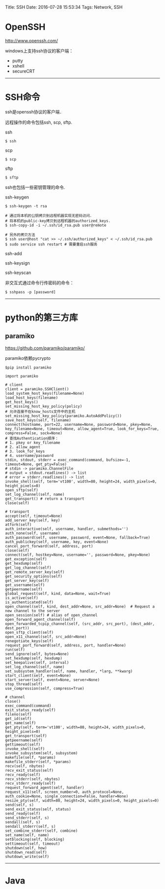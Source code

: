 Title: SSH
Date: 2016-07-28 15:53:34
Tags: Network, SSH



# OpenSSH

<http://www.openssh.com/>

windows上支持ssh协议的客户端：

* putty
* xshell
* secureCRT

***

# SSH命令

ssh是openssh协议的客户端．

远程操作的命令包括ssh, scp, sftp.

ssh

    $ ssh

scp

    $ scp

sftp

    $ sftp

ssh也包括一些密钥管理的命令.

ssh-keygen

    $ ssh-keygen -t rsa

    # 通过将本机的公钥拷贝到远程机器实现无密码访问．
    # 将本机的public-key拷贝到远程机器的authorized_keys.
    $ ssh-copy-id -i ~/.ssh/id_rsa.pub user@remote

    # 另外的拷贝方法
    $ ssh user@host "cat >> ~/.ssh/authorized_keys" < ~/.ssh/id_rsa.pub
    $ sudo service ssh restart # 需要重启ssh服务

ssh-add

ssh-keysign

ssh-keyscan

非交互式通过命令行传密码的命令：

    $ sshpass -p [password]

***

# python的第三方库

## paramiko

<https://github.com/paramiko/paramiko/>

paramiko依赖pycrypto

    $pip install paramiko

    import paramiko

    # client
    client = paramiko.SSHClient()
    load_system_host_keys(filename=None)
    load_host_keys(filename)
    get_host_keys()
    set_missing_host_key_policy(policy)
    # 允许连接不在know_hosts文件中的主机
    set_missing_host_key_policy(paramiko.AutoAddPolicy())
    save_host_keys(self, filename)
    connect(hostname, port=22, username=None, password=None, pkey=None, key_filename=None, timeout=None, allow_agent=True, look_for_keys=True, compress=False, sock=None)
    # 查找Authentication顺序：
    # 1. pkey or key_filename
    # 2. allow_agent
    # 3. look_for_keys
    # 4. username/password
    stdin, stdout, stderr = exec_command(command, bufsize=-1, timeout=None, get_pty=False)
    # stdin -> paramiko.ChannelFile
    # output = stdout.readlines() -> list
    # error = stderr.readlines() -> list
    invoke_shell(self, term='vt100', width=80, height=24, width_pixels=0, height_pixels=0)
    open_sftp(self)
    set_log_channel(self, name)
    get_transport() # return a transport
    close(self)

    # transport
    accept(self, timeout=None)
    add_server_key(self, key)
    atfork(self)
    auth_interactive(self, username, handler, submethods='')
    auth_none(self, username)
    auth_password(self, username, password, event=None, fallback=True)
    auth_publickey(self, username, key, event=None)
    cancel_port_forward(self, address, port)
    close(self)
    connect(self, hostkey=None, username='', password=None, pkey=None)
    get_exception(self)
    get_hexdump(self)
    get_log_channel(self)
    get_remote_server_key(self)
    get_security_options(self)
    get_server_key(self)
    get_username(self)
    getpeername(self)
    global_request(self, kind, data=None, wait=True)
    is_active(self)
    is_authenticated(self)
    open_channel(self, kind, dest_addr=None, src_addr=None)  # Request a new channel to the server
    open_session(self) # alias of open_channel
    open_forward_agent_channel(self)
    open_forwarded_tcpip_channel(self, (src_addr, src_port), (dest_addr, dest_port))
    open_sftp_client(self)
    open_x11_channel(self, src_addr=None)
    renegotiate_keys(self)
    request_port_forward(self, address, port, handler=None)
    run(self)
    send_ignore(self, bytes=None)
    set_hexdump(self, hexdump)
    set_keepalive(self, interval)
    set_log_channel(self, name)
    set_subsystem_handler(self, name, handler, *larg, **kwarg)
    start_client(self, event=None)
    start_server(self, event=None, server=None)
    stop_thread(self)
    use_compression(self, compress=True)

    # channel
    close()
    exec_command(command)
    exit_status_ready(self)
    fileno(self)
    get_id(self)
    get_name(self)
    get_pty(self, term='vt100', width=80, height=24, width_pixels=0, height_pixels=0)
    get_transport(self)
    getpeername(self)
    gettimeout(self)
    invoke_shell(self)
    invoke_subsystem(self, subsystem)
    makefile(self, *params)
    makefile_stderr(self, *params)
    recv(self, nbytes)
    recv_exit_status(self)
    recv_ready(self)
    recv_stderr(self, nbytes)
    recv_stderr_ready(self)
    request_forward_agent(self, handler)
    request_x11(self, screen_number=0, auth_protocol=None, auth_cookie=None, single_connection=False, handler=None)
    resize_pty(self, width=80, height=24, width_pixels=0, height_pixels=0)
    send(self, s)
    send_exit_status(self, status)
    send_ready(self)
    send_stderr(self, s)
    sendall(self, s)
    sendall_stderr(self, s)
    set_combine_stderr(self, combine)
    set_name(self, name)
    setblocking(self, blocking)
    settimeout(self, timeout)
    shutdown(self, how)
    shutdown_read(self)
    shutdown_write(self)

***

# Java

